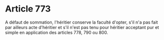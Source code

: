 # Article 773

A défaut de sommation, l'héritier conserve la faculté d'opter, s'il n'a pas fait par ailleurs acte d'héritier et s'il n'est pas tenu pour héritier acceptant pur et simple en application des articles 778, 790 ou 800.
